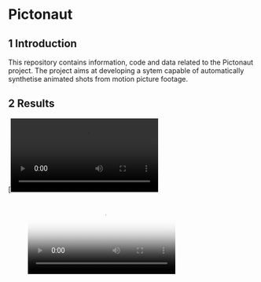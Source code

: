 # Pictonaut

## 1 Introduction

This repository contains information, code and data related to the Pictonaut project. The project aims at developing a sytem capable of  automatically synthetise animated shots from motion picture footage. 



## 2 Results

[![Watch the video](data/topgun/result_dual.mp4)

<figure class="video_container">
  <video controls="true" allowfullscreen="true" poster="data/topgun/result_dual.mp4">
    <source src="data/topgun/result_dual.mp4" type="video/mp4">
  </video>
</figure>